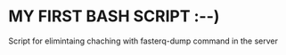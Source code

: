 # MY FIRST BASH SCRIPT :--)
Script for elimintaing chaching with fasterq-dump command in the server
